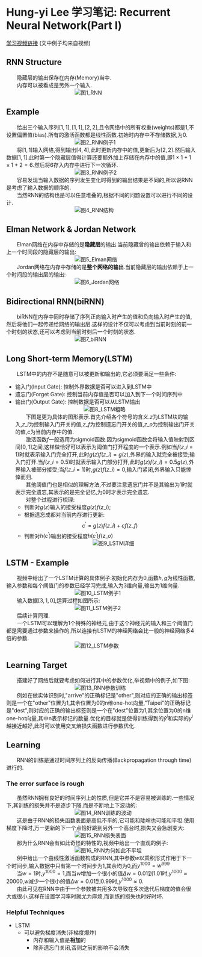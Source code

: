 # Hung-yi Lee 学习笔记: Recurrent Neural Network(Part Ⅰ) 
[学习视频链接](https://www.bilibili.com/video/av48285039/?p=43) (文中例子均来自视频)<br/>
## RNN Structure
&emsp;&emsp;隐藏层的输出保存在内存(Memory)当中.<br/>
&emsp;&emsp;内存可以被看成是另外一个输入.<br/>
&emsp;&emsp;&emsp;&emsp;&emsp;&emsp;&emsp;&emsp;&emsp;&emsp;&emsp;&emsp;&emsp;![图1_RNN](1.png)<br/>
## Example
&emsp;&emsp;给出三个输入序列$[1,1], [1,1], [2,2]$,且令网络中的所有权重(weights)都是1,不设置偏置值(bias).所有的激活函数都是线性函数.初始时内存中不存储数据,为0.<br/>
&emsp;&emsp;&emsp;&emsp;&emsp;&emsp;&emsp;&emsp;&emsp;&emsp;&emsp;&emsp;&emsp;![图2_RNN例子1](2.png)<br/>
&emsp;&emsp;将$[1,1]$输入网络,得到输出$[4,4]$,此时更新内存中的值,更新后为$[2,2]$.然后输入数据$[1,1]$.此时第一个隐藏层值得计算还要额外加上存储在内存中的值,即$1×1+1×1+2=6$.然后将6存入内存中进行下一次循环.<br/>
&emsp;&emsp;&emsp;&emsp;&emsp;&emsp;&emsp;&emsp;&emsp;&emsp;&emsp;&emsp;&emsp;![图3_RNN例子2](3.png)<br/>
&emsp;&emsp;容易发现当输入数据的序列发生变化时得到的输出结果是不同的,所以说RNN是考虑了输入数据的顺序的.<br/>
&emsp;&emsp;当然RNN的结构也是可以任意堆叠的,根据不同的问题设置可以进行不同的设计.<br/>
&emsp;&emsp;&emsp;&emsp;&emsp;&emsp;&emsp;&emsp;&emsp;&emsp;&emsp;&emsp;&emsp;![图4_RNN结构](4.png)<br/>
## Elman Network & Jordan Network
&emsp;&emsp;Elman网络在内存中存储的是**隐藏层**的输出.当前隐藏曾的输出依赖于输入和上一个时间段的隐藏层的输出:<br/>
&emsp;&emsp;&emsp;&emsp;&emsp;&emsp;&emsp;&emsp;&emsp;&emsp;&emsp;&emsp;&emsp;![图5_Elman网络](5.png)<br/>
&emsp;&emsp;Jordan网络在内存中存储的是**整个网络的输出**.当前隐藏层的输出依赖于上一个时间段的输出层的输出:<br/>
&emsp;&emsp;&emsp;&emsp;&emsp;&emsp;&emsp;&emsp;&emsp;&emsp;&emsp;&emsp;&emsp;![图6_Jordan网络](6.png)<br/>
## Bidirectional RNN(biRNN)
&emsp;&emsp;biRNN在内存中同时存储了序列正向输入时产生的值和负向输入时产生的值,然后将他们一起传递给网络的输出层.这样的设计不仅可以考虑到当前时刻的前一个时刻的状态,还可以考虑到当前时刻后一个时刻的状态.<br/>
&emsp;&emsp;&emsp;&emsp;&emsp;&emsp;&emsp;&emsp;&emsp;&emsp;&emsp;&emsp;&emsp;![图7_biRNN](7.png)<br/>
## Long Short-term Memory(LSTM)
&emsp;&emsp;LSTM中的内存不是随意可以被更新和输出的,它必须要满足一些条件:<br/>
+ 输入门(Input Gate): 控制外界数据是否可以进入到LSTM中
+ 遗忘门(Forget Gate): 控制当前内存值是否可以加入到下一个时间序列中
+ 输出门(Output Gate): 控制数据是否可以从LSTM输出<br/>
&emsp;&emsp;&emsp;&emsp;&emsp;&emsp;&emsp;&emsp;&emsp;&emsp;&emsp;&emsp;&emsp;![图8_LSTM粗略](8.png)<br/>
&emsp;&emsp;下图是更为具体的图形表示.首先介绍各个符号的含义.$z$为LSTM块的输入,$z\_{i}$为控制输入门开关的值,$z\_{f}$为控制遗忘门开关的值,$z\_{o}$为控制输出门开关的值,$c$为当前内存中的值.<br/>
&emsp;&emsp;激活函数$f$一般选用为sigmoid函数.因为sigmoid函数会将输入值映射到区间$[0,1]$之间,这样做恰好可以表示为阈值门打开程度的一个表示.例如当$f(z\_{i}=1)$时就表示输入门完全打开,此时$g(z)f(z\_{i})=g(z)$,外界的输入就完全被接受;输入门打开.当$f(z\_{i}=0.5)$时就表示输入门部分打开,此时$g(z)f(z\_{i})=0.5g(z)$,外界输入被部分接受;当$f(z\_{i}=1)$时,$g(z)f(z\_{i})=0$,输入门紧闭,外界输入只能悻悻而归.<br/>
&emsp;&emsp;其他阈值门也是相似的理解方法,不过要注意遗忘门并不是其输出为1时就表示完全遗忘,其表示的是完全记忆,为0时才表示完全遗忘.<br/>
&emsp;&emsp;对整个过程进行梳理:<br/>
   + 判断对$g(z)$输入的接受程度$g(z)f(z\_{i})$;
   + 根据遗忘成都对当前内存进行更新:
$$c^{'}=g(z)f(z\_{i})+cf(z\_{f})$$
   + 判断对$h(c^{'})$输出的接受程度$h(c^{'})f(z\_{o})$<br/>
&emsp;&emsp;&emsp;&emsp;&emsp;&emsp;&emsp;&emsp;&emsp;&emsp;&emsp;&emsp;&emsp;![图9_LSTM详细](9.png)<br/>
## LSTM - Example
&emsp;&emsp;视频中给出了一个LSTM计算的具体例子:初始化内存为0,函数$h,g$为线性函数,输入参数和每个阈值门的参数已经学习完成,输入为3维向量,输出为1维向量.<br/>
&emsp;&emsp;&emsp;&emsp;&emsp;&emsp;&emsp;&emsp;&emsp;&emsp;&emsp;&emsp;&emsp;![图10_LSTM例子1](10.png)<br/>
&emsp;&emsp;输入数据$[3,1,0]$,运算过程如图所示:<br/>
&emsp;&emsp;&emsp;&emsp;&emsp;&emsp;&emsp;&emsp;&emsp;&emsp;&emsp;&emsp;&emsp;![图11_LSTM例子2](11.png)<br/>
&emsp;&emsp;后续计算同理.<br/>
&emsp;&emsp;一个LSTM可以理解为1个特殊的神经元,由于这个神经元的输入和三个阈值门都是需要通过参数来操作的,所以连接有LSTM的神经网络会比一般的神经网络多4倍的参数.<br/>
&emsp;&emsp;&emsp;&emsp;&emsp;&emsp;&emsp;&emsp;&emsp;&emsp;&emsp;&emsp;&emsp;![图12_LSTM参数](12.png)<br/>
## Learning Target
&emsp;&emsp;搭建好了网络后就要考虑如何进行其中的参数优化,举视频中的例子,如下图:<br/>
&emsp;&emsp;&emsp;&emsp;&emsp;&emsp;&emsp;&emsp;&emsp;&emsp;&emsp;&emsp;&emsp;![图13_RNN参数训练](13.png)<br/>
&emsp;&emsp;例如在做实体识别时,"arrive"的正确标记是"other",则对应的正确的输出标签则是一个在"other"位置为1,其余位置为0的n维one-hot向量,"Taipei"的正确标记是"dest",则对应的正确的输出标签则是一个在"dest"位置为1,其余位置为0的n维one-hot向量,其中n表示标记的数量.优化的目标就是使得训练得到的$\hat y^{i}$和实际的$y^{i}$越接近越好,此时可以使用交叉熵损失函数进行参数优化.
## Learning
&emsp;&emsp;RNN的训练是通过时间序列上的反向传播(Backpropagation through time)进行的.<br/>
### The error surface is rough
&emsp;&emsp;虽然RNN拥有良好的时间序列上的性质,但是它并不是容易被训练的.一些情况下,其训练的损失并不是逐步下降,而是不断地上下波动的:<br/>
&emsp;&emsp;&emsp;&emsp;&emsp;&emsp;&emsp;&emsp;&emsp;&emsp;&emsp;&emsp;&emsp;![图14_RNN训练的波动](14.png)<br/>
&emsp;&emsp;这是由于RNN的损失函数表面是高低不平的,它可能和陡峭也可能和平坦.使用梯度下降时,万一更新的下一个点恰好跳到另外一个高台时,损失又会急剧变大:<br/>
&emsp;&emsp;&emsp;&emsp;&emsp;&emsp;&emsp;&emsp;&emsp;&emsp;&emsp;&emsp;&emsp;![图15_RNN损失表面](15.png)<br/>
&emsp;&emsp;那为什么RNN会有如此奇怪的特性的,视频中给出一个直观的例子:<br/>
&emsp;&emsp;&emsp;&emsp;&emsp;&emsp;&emsp;&emsp;&emsp;&emsp;&emsp;&emsp;&emsp;![图16_RNN为何如此不平坦](16.png)<br/>
&emsp;&emsp;例中给出一个由线性激活函数构成的RNN,其中参数$w$以乘积形式作用于下一个时间步,输入数据中只有第一个时间步为1,其余均为0,而$y^{1000}=w^{999}$<br/>
&emsp;&emsp;当$w=1$时,$y^{1000}=1$,而当$w$增加一个很小的值$\Delta w=0.01$到1.01时,$y^{1000}\approx 20000$,$w$减少一个很小的值$\Delta w=0.01$到0.99时,$y^{1000}\approx 0$.<br/>
&emsp;&emsp;由此可见在RNN中由于一个参数被共用多次导致在多次迭代后梯度的值会很大或很小,这样在设置学习率时就尤为麻烦,而训练的损失也时好时坏.
### Helpful Techniques
+ LSTM
   + 可以避免梯度消失(非梯度爆炸)
      + 内存和输入值是**相加**的
      + 除非遗忘门关闭,否则之前的影响不会消失